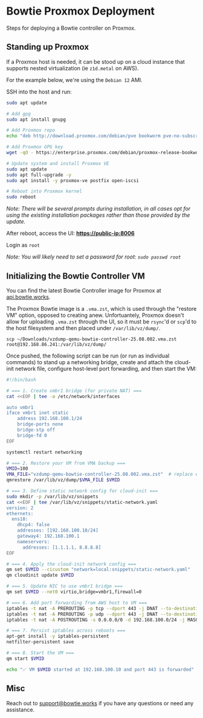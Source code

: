 # Bowtie Proxmox Deployment

Steps for deploying a Bowtie controller on Proxmox.

## Standing up Proxmox

If a Proxmox host is needed, it can be stood up on a cloud instance that supports nested virtualization (ie `z1d.metal` on AWS). 

For the example below, we're using the `Debian 12` AMI.

SSH into the host and run:

```bash
sudo apt update

# Add gpg
sudo apt install gnupg

# Add Proxmox repo
echo "deb http://download.proxmox.com/debian/pve bookworm pve-no-subscription" | sudo tee /etc/apt/sources.list.d/pve-install.list

# Add Proxmox GPG key
wget -qO - https://enterprise.proxmox.com/debian/proxmox-release-bookworm.gpg | sudo gpg --dearmor -o /etc/apt/trusted.gpg.d/proxmox-release.gpg

# Update system and install Proxmox VE
sudo apt update
sudo apt full-upgrade -y
sudo apt install -y proxmox-ve postfix open-iscsi

# Reboot into Proxmox kernel
sudo reboot
```

*Note: There will be several prompts during installation, in all cases opt for using the existing installation packages rather than those provided by the update.*

After reboot, access the UI: **[https://public-ip:8006](https://public-ip:8006)**

Login as `root`

*Note: You will likely need to set a password for root: `sudo passwd root`*

## Initializing the Bowtie Controller VM

You can find the latest Bowtie Controller image for Proxmox at [api.bowtie.works](https://api.bowtie.works/platforms/Proxmox). 

The Proxmox Bowtie image is a `.vma.zst`, which is used through the "restore VM" option, opposed to creating anew. Unfortuantely, Proxmox doesn't allow for uploading `.vma.zst` through the UI, so it must be `rsync`'d or `scp`'d to the host filesystem and then placed under `/var/lib/vz/dump/`.

`scp ~/Downloads/vzdump-qemu-bowtie-controller-25.08.002.vma.zst root@192.168.86.241:/var/lib/vz/dump/`

Once pushed, the following script can be run (or run as individual commands) to stand up a networking bridge, create and attach the cloud-init network file, configure host-level port forwarding, and then start the VM:

```bash
#!/bin/bash

# === 1. Create vmbr1 bridge (for private NAT) ===
cat <<EOF | tee -a /etc/network/interfaces

auto vmbr1
iface vmbr1 inet static
    address 192.168.100.1/24
    bridge-ports none
    bridge-stp off
    bridge-fd 0
EOF

systemctl restart networking

# === 2. Restore your VM from VMA backup ===
VMID=100
VMA_FILE="vzdump-qemu-bowtie-controller-25.08.002.vma.zst"  # replace with your downloaded version
qmrestore /var/lib/vz/dump/$VMA_FILE $VMID

# === 3. Define static network config for cloud-init ===
sudo mkdir -p /var/lib/vz/snippets
cat <<EOF | tee /var/lib/vz/snippets/static-network.yaml
version: 2
ethernets:
  ens18:
    dhcp4: false
    addresses: [192.168.100.10/24]
    gateway4: 192.168.100.1
    nameservers:
      addresses: [1.1.1.1, 8.8.8.8]
EOF

# === 4. Apply the cloud-init network config ===
qm set $VMID --cicustom "network=local:snippets/static-network.yaml"
qm cloudinit update $VMID

# === 5. Update NIC to use vmbr1 bridge ===
qm set $VMID --net0 virtio,bridge=vmbr1,firewall=0

# === 6. Add port forwarding from AWS host to VM ===
iptables -t nat -A PREROUTING -p tcp --dport 443 -j DNAT --to-destination 192.168.100.10:443
iptables -t nat -A PREROUTING -p udp --dport 443 -j DNAT --to-destination 192.168.100.10:443
iptables -t nat -A POSTROUTING -s 0.0.0.0/0 -d 192.168.100.0/24 -j MASQUERADE

# === 7. Persist iptables across reboots ===
apt-get install -y iptables-persistent
netfilter-persistent save

# === 8. Start the VM ===
qm start $VMID

echo "✅ VM $VMID started at 192.168.100.10 and port 443 is forwarded"
```

## Misc
Reach out to support@bowtie.works if you have any questions or need any assistance.
